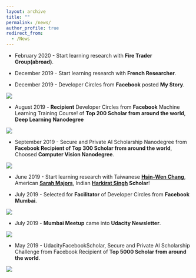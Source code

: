 ```yaml
---
layout: archive
title: ""
permalink: /news/
author_profile: true
redirect_from:
  - /News
---
```


[image1]: ./images/spaictitle.png
[image2]: ./images/udacitynewsletter.jpg   
[image3]: ./images/facilitator.jpg
[image4]: ./images/top300.png
[image5]: ./images/devcn.jpg
[image6]: ./images/devcr.jpg




* February 2020 - Start learning research with **Fire Trader Group(abroad)**.

* December 2019 - Start learning research with **French Researcher**.

* December 2019 - Developer Circles from **Facebook** posted **My Story**.

![][image6] 

* August 2019 - **Recipient** Developer Circles from **Facebook** Machine Learning Training Course! of **Top 200 Scholar from around the world**, **Deep Learning Nanodegree**

![][image5]

* September 2019 - Secure and Private AI Scholarship Nanodegree from **Facebook Recipient of Top 300 Scholar from around the world**, Choosed **Computer Vision Nanodegree**.

![][image4]

* June 2019 - Start learning research with Taiwanese **[Hsin-Wen Chang](https://www.linkedin.com/in/hsin-wen-chang/)**, American **[Sarah Majors](https://www.linkedin.com/in/sarah-majors-030991a5/)**, Indian **[Harkirat Singh](https://www.linkedin.com/in/harkirat155/) Scholar**!

* July 2019 - Selected for **Facilitator** of Developer Circles from **Facebook Mumbai**.

![][image3]

* July 2019 - **Mumbai Meetup** came into **Udacity Newsletter**.

![][image2]

* May 2019 - UdacityFacebookScholar, Secure and Private AI Scholarship Challenge from Facebook Recipient of **Top 5000 Scholar from around the world**.  

![][image1]